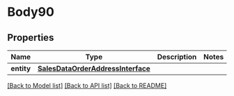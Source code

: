 # Body90

## Properties
Name | Type | Description | Notes
------------ | ------------- | ------------- | -------------
**entity** | [**SalesDataOrderAddressInterface**](SalesDataOrderAddressInterface.md) |  | 

[[Back to Model list]](../README.md#documentation-for-models) [[Back to API list]](../README.md#documentation-for-api-endpoints) [[Back to README]](../README.md)


